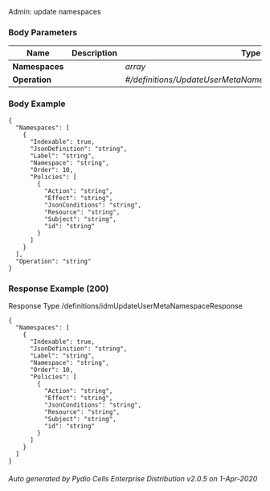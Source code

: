 






 
Admin: update namespaces  


### Body Parameters

Name | Description | Type | Required
---|---|---|---
**Namespaces** |  | _array_ |   
**Operation** |  | _#/definitions/UpdateUserMetaNamespaceRequestUserMetaNsOp_ |   


### Body Example
```
{
  "Namespaces": [
    {
      "Indexable": true,
      "JsonDefinition": "string",
      "Label": "string",
      "Namespace": "string",
      "Order": 10,
      "Policies": [
        {
          "Action": "string",
          "Effect": "string",
          "JsonConditions": "string",
          "Resource": "string",
          "Subject": "string",
          "id": "string"
        }
      ]
    }
  ],
  "Operation": "string"
}
```






### Response Example (200)
Response Type /definitions/idmUpdateUserMetaNamespaceResponse

```
{
  "Namespaces": [
    {
      "Indexable": true,
      "JsonDefinition": "string",
      "Label": "string",
      "Namespace": "string",
      "Order": 10,
      "Policies": [
        {
          "Action": "string",
          "Effect": "string",
          "JsonConditions": "string",
          "Resource": "string",
          "Subject": "string",
          "id": "string"
        }
      ]
    }
  ]
}
```




###### Auto generated by Pydio Cells Enterprise Distribution v2.0.5 on 1-Apr-2020
